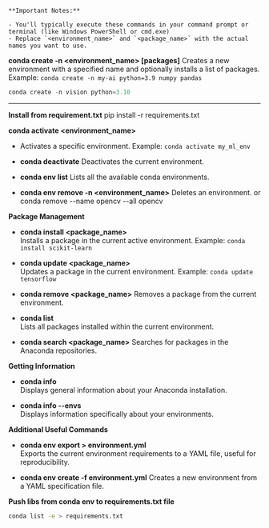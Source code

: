 
```ad-note
**Important Notes:**

- You'll typically execute these commands in your command prompt or terminal (like Windows PowerShell or cmd.exe)
- Replace `<environment_name>` and `<package_name>` with the actual names you want to use.
```

**conda create -n <environment_name> [packages]**
Creates a new environment with a specified name and optionally installs a list of packages. Example: `conda create -n my-ai python=3.9 numpy pandas`

```python
conda create -n vision python=3.10
```

---

**Install from requirement.txt**
pip install -r requirements.txt

**conda activate <environment_name>**

- Activates a specific environment. Example: `conda activate my_ml_env`
    
- **conda deactivate** Deactivates the current environment.
    
- **conda env list** Lists all the available conda environments.
    
- **conda env remove -n <environment_name>** Deletes an environment.
    or conda remove --name opencv --all opencv

**Package Management**

- **conda install <package_name>**  
    Installs a package in the current active environment. Example: `conda install scikit-learn`
    
- **conda update <package_name>**  
    Updates a package in the current environment. Example: `conda update tensorflow`
    
- **conda remove <package_name>** Removes a package from the current environment.
    
- **conda list**  
    Lists all packages installed within the current environment.
    
- **conda search <package_name>** Searches for packages in the Anaconda repositories.


**Getting Information**

- **conda info**  
    Displays general information about your Anaconda installation.
	
- **conda info --envs**  
    Displays information specifically about your environments.


**Additional Useful Commands**

- **conda env export > environment.yml**  
    Exports the current environment requirements to a YAML file, useful for reproducibility.
    
- **conda env create -f environment.yml** Creates a new environment from a YAML specification file.


**Push libs from conda env to requirements.txt file**
```sh
conda list -e > requirements.txt
```

